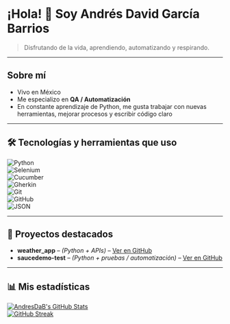 # ¡Hola! 👋 Soy Andrés David García Barrios

> Disfrutando de la vida, aprendiendo, automatizando y respirando.  

---

## Sobre mí

- Vivo en México  
- Me especializo en **QA / Automatización**  
- En constante aprendizaje de Python, me gusta trabajar con nuevas herramientas, mejorar procesos y escribir código claro

---

## 🛠 Tecnologías y herramientas que uso

![Python](https://img.shields.io/badge/Python-3670A0?style=for-the-badge&logo=python&logoColor=ffdd54)  
![Selenium](https://img.shields.io/badge/Selenium-43B02A?style=for-the-badge&logo=selenium&logoColor=white)  
![Cucumber](https://img.shields.io/badge/Cucumber-23D96C?style=for-the-badge&logo=cucumber&logoColor=white)  
![Gherkin](https://img.shields.io/badge/Gherkin-5C2D91?style=for-the-badge&logo=gherkin&logoColor=white)  
![Git](https://img.shields.io/badge/Git-F05032?style=for-the-badge&logo=git&logoColor=white)  
![GitHub](https://img.shields.io/badge/GitHub-181717?style=for-the-badge&logo=github&logoColor=white)  
![JSON](https://img.shields.io/badge/JSON-000000?style=for-the-badge&logo=json&logoColor=white)  

---

## 📂 Proyectos destacados

- **weather_app** – _(Python + APIs)_ – [Ver en GitHub](https://github.com/AndresDaB/weather_app)  
- **saucedemo-test** – _(Python + pruebas / automatización)_ – [Ver en GitHub](https://github.com/AndresDaB/saucedemo-test)  

---

## 📊 Mis estadísticas

[![AndresDaB's GitHub Stats](https://github-readme-stats.vercel.app/api?username=AndresDaB&show_icons=true&theme=dark)](https://github.com/AndresDaB)  
[![GitHub Streak](https://streak-stats.demolab.com?user=AndresDaB&theme=dark)](https://github.com/AndresDaB)  


<!--
**AndresDaB/AndresDaB** is a ✨ _special_ ✨ repository because its `README.md` (this file) appears on your GitHub profile.

Here are some ideas to get you started:

- 🔭 I’m currently working on ...
- 🌱 I’m currently learning ...
- 👯 I’m looking to collaborate on ...
- 🤔 I’m looking for help with ...
- 💬 Ask me about ...
- 📫 How to reach me: ...
- 😄 Pronouns: ...
- ⚡ Fun fact: ...
-->
